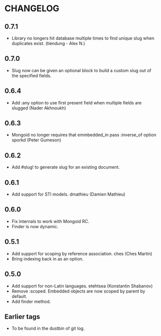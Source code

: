 CHANGELOG
=========

0.7.1
-----
* Library no longers hit database multiple times to find unique slug when
  duplicates exist. (tiendung - Alex N.) 

0.7.0
-----

* Slug now can be given an optional block to build a custom slug out of
  the specified fields.

0.6.4
-----

* Add :any option to use first present field when multiple fields are
  slugged (Nader Akhnoukh)

0.6.3
-----

* Mongoid no longer requires that emmbedded_in pass :inverse_of option
  sporkd (Peter Gumeson)

0.6.2
-----

* Add #slug! to generate slug for an existing document.

0.6.1
-----

* Add support for STI models. dmathieu (Damien Mathieu)

0.6.0
-----

* Fix internals to work with Mongoid RC.
* Finder is now dynamic.

0.5.1
-----

* Add support for scoping by reference association. ches (Ches Martin)
* Bring indexing back in as an option.

0.5.0
-----

* Add support for non-Latin languages. etehtsea (Konstantin Shabanov)
* Remove :scoped. Embedded objects are now scoped by parent by
  default.
* Add finder method.

Earlier tags
------------

* To be found in the dustbin of git log.
